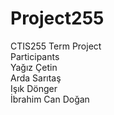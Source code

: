 # Project255
CTIS255 Term Project</br>
Participants</br>
Yağız Çetin</br>
Arda Sarıtaş</br>
Işık Dönger</br>
İbrahim Can Doğan</br></br>
